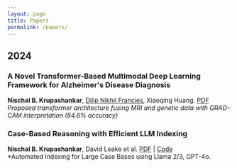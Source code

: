 ```yaml
---
layout: page
title: Papers
permalink: /papers/
---
```


## 2024

### A Novel Transformer-Based Multimodal Deep Learning Framework for Alzheimer's Disease Diagnosis
**Nischal B. Krupashankar**, [Dilip Nikhil Francies](https://dilipnikhil-ai.github.io/portfolio/), Xiaoqing Huang.
[PDF](/assets/pubs/alzheimers_multi_modal.pdf)
*Proposed transformer architecture fusing MRI and genetic data with GRAD-CAM interpretation (84.6% accuracy)*

### Case-Based Reasoning with Efficient LLM Indexing
**Nischal B. Krupashankar**, David Leake et al.
[PDF](/assets/pubs/cbr_llama.pdf) | [Code](https://github.com/yourprofile/cbr-workflow)  
*Automated Indexing for Large Case Bases using Llama 2/3, GPT-4o.
